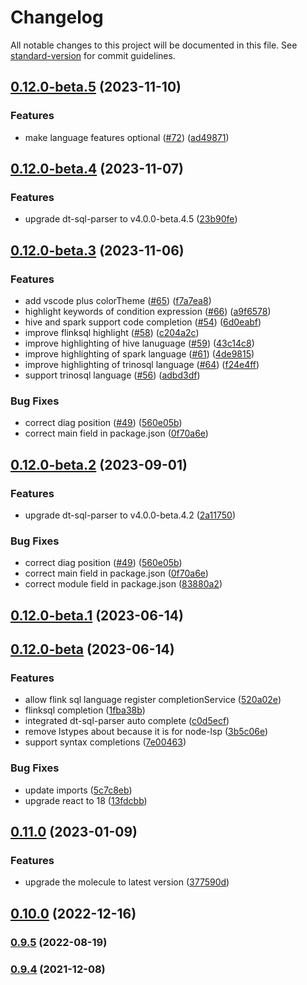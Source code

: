 # Changelog

All notable changes to this project will be documented in this file. See [standard-version](https://github.com/conventional-changelog/standard-version) for commit guidelines.

## [0.12.0-beta.5](https://github.com/DTStack/monaco-sql-languages/compare/v0.12.0-beta.4...v0.12.0-beta.5) (2023-11-10)


### Features

* make language features optional ([#72](https://github.com/DTStack/monaco-sql-languages/issues/72)) ([ad49871](https://github.com/DTStack/monaco-sql-languages/commit/ad498713c96a481b6b055852c4447252c97f2f72))

## [0.12.0-beta.4](https://github.com/DTStack/monaco-sql-languages/compare/v0.12.0-beta.3...v0.12.0-beta.4) (2023-11-07)


### Features

* upgrade dt-sql-parser to v4.0.0-beta.4.5 ([23b90fe](https://github.com/DTStack/monaco-sql-languages/commit/23b90fe1e23b2d0b29fe376e946e8a774578d37e))

## [0.12.0-beta.3](https://github.com/DTStack/monaco-sql-languages/compare/v0.12.0-beta.1...v0.12.0-beta.3) (2023-11-06)


### Features

* add vscode plus colorTheme ([#65](https://github.com/DTStack/monaco-sql-languages/issues/65)) ([f7a7ea8](https://github.com/DTStack/monaco-sql-languages/commit/f7a7ea811555d6d77a1c3669552d0c92675e21cc))
* highlight keywords of condition expression ([#66](https://github.com/DTStack/monaco-sql-languages/issues/66)) ([a9f6578](https://github.com/DTStack/monaco-sql-languages/commit/a9f65782e6900c94db9fe42e32457965b37f5c16))
* hive and spark support code completion ([#54](https://github.com/DTStack/monaco-sql-languages/issues/54)) ([6d0eabf](https://github.com/DTStack/monaco-sql-languages/commit/6d0eabfde35929e80ca659ff554ce4d872889f8b))
* improve flinksql highlight ([#58](https://github.com/DTStack/monaco-sql-languages/issues/58)) ([c204a2c](https://github.com/DTStack/monaco-sql-languages/commit/c204a2c1d2be65b0c78df207bb3e778ff885b6c0))
* improve highlighting of hive lanuguage ([#59](https://github.com/DTStack/monaco-sql-languages/issues/59)) ([43c14c8](https://github.com/DTStack/monaco-sql-languages/commit/43c14c8ba638e00ac791afda33ccb1864eee347c))
* improve highlighting of spark language ([#61](https://github.com/DTStack/monaco-sql-languages/issues/61)) ([4de9815](https://github.com/DTStack/monaco-sql-languages/commit/4de9815402956d737077d085705044c5d9bae328))
* improve highlighting of trinosql language ([#64](https://github.com/DTStack/monaco-sql-languages/issues/64)) ([f24e4ff](https://github.com/DTStack/monaco-sql-languages/commit/f24e4ffe72aa1ea88497fe000563ad4e37bf8e14))
* support trinosql language ([#56](https://github.com/DTStack/monaco-sql-languages/issues/56)) ([adbd3df](https://github.com/DTStack/monaco-sql-languages/commit/adbd3df957d6cb3c3e7e9e7cb8a879a6b62699ad))


### Bug Fixes

* correct diag position ([#49](https://github.com/DTStack/monaco-sql-languages/issues/49)) ([560e05b](https://github.com/DTStack/monaco-sql-languages/commit/560e05b0a5b1f9d84f54e9f25b825441f193d33c))
* correct main field in package.json ([0f70a6e](https://github.com/DTStack/monaco-sql-languages/commit/0f70a6ed2cc373994fbea9c7f369b08f9c1b5625))

## [0.12.0-beta.2](https://github.com/DTStack/monaco-sql-languages/compare/v0.12.0-beta.1...v0.12.0-beta.2) (2023-09-01)


### Features

* upgrade dt-sql-parser to v4.0.0-beta.4.2 ([2a11750](https://github.com/DTStack/monaco-sql-languages/commit/2a117505477b84796098fbf8b21990f9973d214e))


### Bug Fixes

* correct diag position ([#49](https://github.com/DTStack/monaco-sql-languages/issues/49)) ([560e05b](https://github.com/DTStack/monaco-sql-languages/commit/560e05b0a5b1f9d84f54e9f25b825441f193d33c))
* correct main field in package.json ([0f70a6e](https://github.com/DTStack/monaco-sql-languages/commit/0f70a6ed2cc373994fbea9c7f369b08f9c1b5625))
* correct module field in package.json ([83880a2](https://github.com/DTStack/monaco-sql-languages/commit/83880a2e631d99509c0c965ce234e65591731a62))

## [0.12.0-beta.1](https://github.com/DTStack/monaco-sql-languages/compare/v0.12.0-beta...v0.12.0-beta.1) (2023-06-14)

## [0.12.0-beta](https://github.com/DTStack/monaco-sql-languages/compare/v0.11.0...v0.12.0-beta) (2023-06-14)

### Features

-   allow flink sql language register completionService ([520a02e](https://github.com/DTStack/monaco-sql-languages/commit/520a02e2723acc57a6c57c35e5821ae93864ce2d))
-   flinksql completion ([1fba38b](https://github.com/DTStack/monaco-sql-languages/commit/1fba38be58201ed2b842d61f419a4400d05fa2d8))
-   integrated dt-sql-parser auto complete ([c0d5ecf](https://github.com/DTStack/monaco-sql-languages/commit/c0d5ecfe95e3041cb9c6cfd229fbe4f5856b610a))
-   remove lstypes about because it is for node-lsp ([3b5c06e](https://github.com/DTStack/monaco-sql-languages/commit/3b5c06e8d664894ee0d93f25b69c9202c263cbda))
-   support syntax completions ([7e00463](https://github.com/DTStack/monaco-sql-languages/commit/7e004638db21276b9d8aaa98df0436c7d01e7b56))

### Bug Fixes

-   update imports ([5c7c8eb](https://github.com/DTStack/monaco-sql-languages/commit/5c7c8eb60406f0890a92acdd731be7fcefc64784))
-   upgrade react to 18 ([13fdcbb](https://github.com/DTStack/monaco-sql-languages/commit/13fdcbbd0075e2ce9e46232bbee2cd700b82a84d))

## [0.11.0](https://github.com/DTStack/monaco-sql-languages/compare/v0.10.0...v0.11.0) (2023-01-09)

### Features

-   upgrade the molecule to latest version ([377590d](https://github.com/DTStack/monaco-sql-languages/commit/377590d7fb7ae2b1c167781ec86b5ca2ad581ebe))

## [0.10.0](https://github.com/DTStack/monaco-sql-languages/compare/v0.9.5...v0.10.0) (2022-12-16)

### [0.9.5](https://github.com/DTStack/monaco-sql-languages/compare/v0.9.4...v0.9.5) (2022-08-19)

### [0.9.4](https://github.com/DTStack/monaco-sql-languages/compare/v0.9.3...v0.9.4) (2021-12-08)
